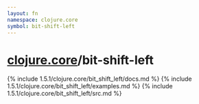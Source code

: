 ```yaml
---
layout: fn
namespace: clojure.core
symbol: bit-shift-left
---
```


# [clojure.core](../)/bit-shift-left

{% include 1.5.1/clojure.core/bit_shift_left/docs.md %}
{% include 1.5.1/clojure.core/bit_shift_left/examples.md %}
{% include 1.5.1/clojure.core/bit_shift_left/src.md %}

